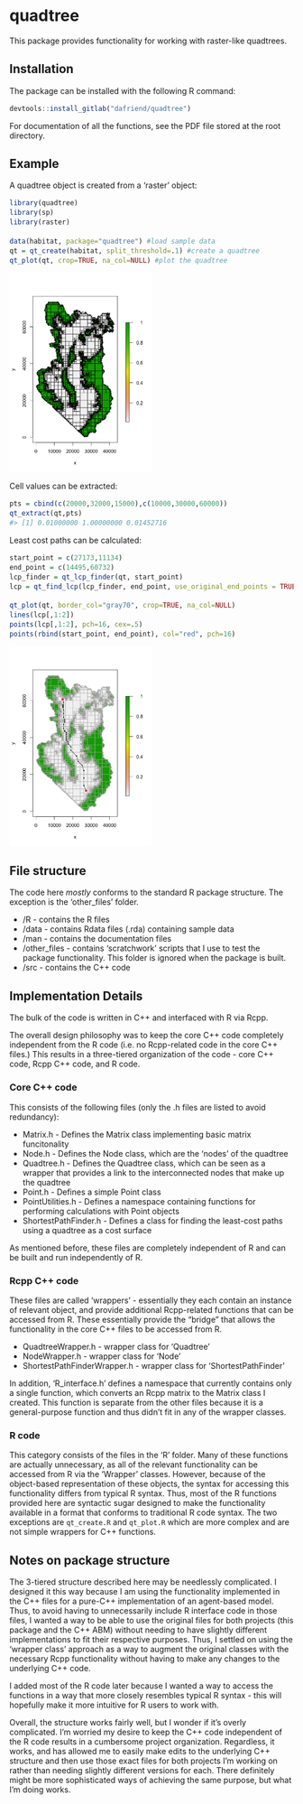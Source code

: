 
<!-- README.md is generated from README.Rmd. Please edit that file -->

# quadtree

This package provides functionality for working with raster-like
quadtrees.

## Installation

The package can be installed with the following R command:

``` r
devtools::install_gitlab("dafriend/quadtree")
```

For documentation of all the functions, see the PDF file stored at the
root directory.

## Example

A quadtree object is created from a ‘raster’ object:

``` r
library(quadtree)
library(sp)
library(raster)

data(habitat, package="quadtree") #load sample data
qt = qt_create(habitat, split_threshold=.1) #create a quadtree
qt_plot(qt, crop=TRUE, na_col=NULL) #plot the quadtree
```

<img src="man/figures/README-example_create-1.png" width="50%" height="50%" />

Cell values can be extracted:

``` r
pts = cbind(c(20000,32000,15000),c(10000,30000,60000))
qt_extract(qt,pts)
#> [1] 0.01000000 1.00000000 0.01452716
```

Least cost paths can be calculated:

``` r
start_point = c(27173,11134)
end_point = c(14495,60732)
lcp_finder = qt_lcp_finder(qt, start_point)
lcp = qt_find_lcp(lcp_finder, end_point, use_original_end_points = TRUE)

qt_plot(qt, border_col="gray70", crop=TRUE, na_col=NULL)
lines(lcp[,1:2])
points(lcp[,1:2], pch=16, cex=.5)
points(rbind(start_point, end_point), col="red", pch=16)
```

<img src="man/figures/README-example_lcp-1.png" width="50%" height="50%" />

## File structure

The code here *mostly* conforms to the standard R package structure. The
exception is the ‘other\_files’ folder.

-   /R - contains the R files
-   /data - contains Rdata files (.rda) containing sample data
-   /man - contains the documentation files
-   /other\_files - contains ‘scratchwork’ scripts that I use to test
    the package functionality. This folder is ignored when the package
    is built.
-   /src - contains the C++ code

## Implementation Details

The bulk of the code is written in C++ and interfaced with R via Rcpp.

The overall design philosophy was to keep the core C++ code completely
independent from the R code (i.e. no Rcpp-related code in the core C++
files.) This results in a three-tiered organization of the code - core
C++ code, Rcpp C++ code, and R code.

### Core C++ code

This consists of the following files (only the .h files are listed to
avoid redundancy):

-   Matrix.h - Defines the Matrix class implementing basic matrix
    funcitonality
-   Node.h - Defines the Node class, which are the ‘nodes’ of the
    quadtree
-   Quadtree.h - Defines the Quadtree class, which can be seen as a
    wrapper that provides a link to the interconnected nodes that make
    up the quadtree
-   Point.h - Defines a simple Point class
-   PointUtilities.h - Defines a namespace containing functions for
    performing calculations with Point objects
-   ShortestPathFinder.h - Defines a class for finding the least-cost
    paths using a quadtree as a cost surface

As mentioned before, these files are completely independent of R and can
be built and run independently of R.

### Rcpp C++ code

These files are called ‘wrappers’ - essentially they each contain an
instance of relevant object, and provide additional Rcpp-related
functions that can be accessed from R. These essentially provide the
“bridge” that allows the functionality in the core C++ files to be
accessed from R.

-   QuadtreeWrapper.h - wrapper class for ‘Quadtree’
-   NodeWrapper.h - wrapper class for ‘Node’
-   ShortestPathFinderWrapper.h - wrapper class for ‘ShortestPathFinder’

In addition, ‘R\_interface.h’ defines a namespace that currently
contains only a single function, which converts an Rcpp matrix to the
Matrix class I created. This function is separate from the other files
because it is a general-purpose function and thus didn’t fit in any of
the wrapper classes.

### R code

This category consists of the files in the ‘R’ folder. Many of these
functions are actually unnecessary, as all of the relevant functionality
can be accessed from R via the ‘Wrapper’ classes. However, because of
the object-based representation of these objects, the syntax for
accessing this functionality differs from typical R syntax. Thus, most
of the R functions provided here are syntactic sugar designed to make
the functionality available in a format that conforms to traditional R
code syntax. The two exceptions are `qt_create.R` and `qt_plot.R` which
are more complex and are not simple wrappers for C++ functions.

## Notes on package structure

The 3-tiered structure described here may be needlessly complicated. I
designed it this way because I am using the functionality implemented in
the C++ files for a pure-C++ implementation of an agent-based model.
Thus, to avoid having to unnecessarily include R interface code in those
files, I wanted a way to be able to use the original files for both
projects (this package and the C++ ABM) without needing to have slightly
different implementations to fit their respective purposes. Thus, I
settled on using the ‘wrapper class’ approach as a way to augment the
original classes with the necessary Rcpp functionality without having to
make any changes to the underlying C++ code.

I added most of the R code later because I wanted a way to access the
functions in a way that more closely resembles typical R syntax - this
will hopefully make it more intuitive for R users to work with.

Overall, the structure works fairly well, but I wonder if it’s overly
complicated. I’m worried my desire to keep the C++ code independent of
the R code results in a cumbersome project organization. Regardless, it
works, and has allowed me to easily make edits to the underlying C++
structure and then use those exact files for both projects I’m working
on rather than needing slightly different versions for each. There
definitely might be more sophisticated ways of achieving the same
purpose, but what I’m doing works.
